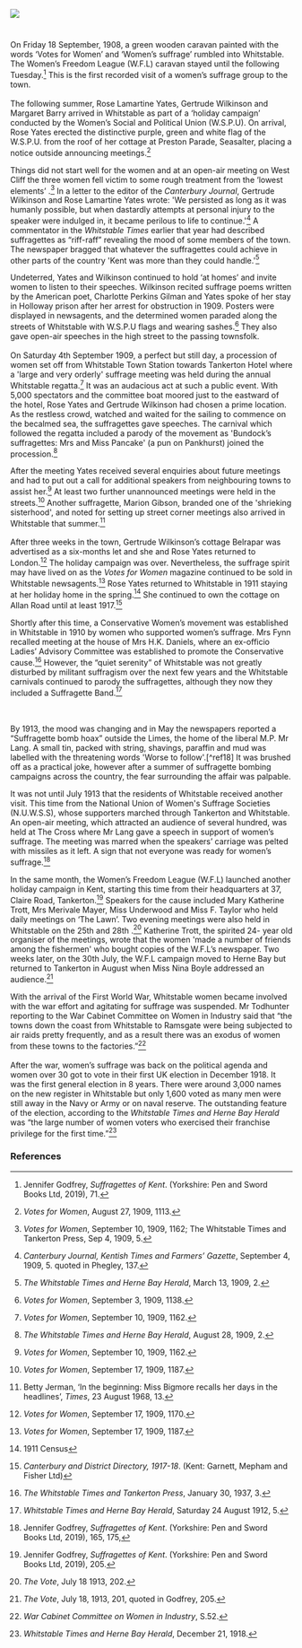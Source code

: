 <a href="https://www.kent-maps.online"><img src="https://www.kent-maps.online/juncture/ve-button.png"></a>
<param ve-config title="Women's Suffrage and Whitstable" author="Michelle Crowther" layout="vtl" banner="https://upload.wikimedia.org/wikipedia/commons/5/5d/John_Fraser_%281858-1927%29_-_Low_Tide%2C_Whitstable_Harbour%2C_Kent_-_CANWH-1989.2_-_Canterbury_Museums_and_Galleries.jpg" label="John Fraser, Low Tide, Whitstable Harbour, Kent - CANWH-1989.2 - Canterbury Museums and Galleries" attribution="John Fraser, Public domain, via Wikimedia Commons" description="Michelle Crowther discusses the woman's suffrage movement in Whitstable">

<!-- Historical map layers -->
<param ve-map-layer active allmaps allmaps-id="121dee41dae035be" title="Bartholomew Kent 1919">

#

On Friday 18 September, 1908, a green wooden caravan painted with the words ‘Votes for Women’ and ‘Women’s suffrage’ rumbled into Whitstable. The Women’s Freedom League (W.F.L) caravan stayed until the following Tuesday.[^ref1] This is the first recorded visit of a women’s suffrage group to the town.
<br><br>
The following summer, Rose Lamartine Yates, Gertrude Wilkinson and Margaret Barry arrived in Whitstable as part of a ‘holiday campaign’ conducted by the Women’s Social and Political Union (W.S.P.U). On arrival, Rose Yates erected the distinctive purple, green and white flag of the W.S.P.U. from the roof of her cottage at Preston Parade, Seasalter, placing a notice outside announcing meetings.[^ref2]
<param ve-image url="https://upload.wikimedia.org/wikipedia/commons/a/a8/Women%27s_Freedom_League_suffrage_caravan%2C_1908.jpg" label="Women's Freedom League suffrage caravan at Chichester, 1908" attribution="LSE Library, No restrictions, via Wikimedia Commons">

Things did not start well for the women and at an open-air meeting on West Cliff the three women fell victim to some rough treatment from the ‘lowest elements’ .[^ref3] In a letter to the editor of the _Canterbury
Journal_, Gertrude Wilkinson and Rose Lamartine Yates wrote: 'We persisted as long as it was humanly possible, but when dastardly attempts at personal injury to the speaker were indulged in, it became perilous to life to continue.'[^ref4] A commentator in the _Whitstable Times_ earlier that year had described suffragettes as “riff-raff” revealing the mood of some members of the town. The newspaper bragged that whatever the suffragettes could achieve in other parts of the country 'Kent was more than they could handle.'[^ref5]
<param ve-image url="https://upload.wikimedia.org/wikipedia/commons/e/eb/Suffragette_Rose_Lamartine_Yates_1909._Blathwayt%2C_Col_Linley.jpg" label="Rose Lamartine Yates c. 1909" attribution="Colonel Linley Blathwayt, Public domain, via Wikimedia Commons">

Undeterred, Yates and Wilkinson continued to hold ‘at homes’ and invite women to listen to
their speeches. Wilkinson recited suffrage poems written by the American poet, Charlotte Perkins Gilman and Yates spoke of her stay in Holloway prison after her arrest for obstruction in 1909. Posters were displayed in newsagents, and the determined women paraded along the streets of Whitstable with W.S.P.U flags and wearing sashes.[^ref6] They also gave open-air speeches in the high street to the passing townsfolk. 
<br><br>
On Saturday 4th September 1909, a perfect but still day, a procession of women set off from Whitstable Town Station towards Tankerton Hotel where a 'large and very orderly' suffrage meeting was held during the annual Whitstable regatta.[^ref7] It was an audacious act at such a public event. With 5,000 spectators and the committee boat moored just to the eastward of the hotel, Rose Yates and Gertrude Wilkinson had chosen a prime location. As the restless crowd, watched and waited for the sailing to commence on the becalmed sea, the suffragettes gave speeches. The carnival which followed the regatta included a parody of the movement as 'Bundock’s suffragettes: Mrs and Miss Pancake' (a pun on Pankhurst) joined the procession.[^ref8]
<param ve-image url="https://upload.wikimedia.org/wikipedia/commons/a/ab/Gertrude_Wilkinson_et_al.jpg" label="Suffragettes in Whitstable - Miss Barry, Rose Lamantine Yates and Gertrude Wilkinson" attribution="London Museum, CC BY-NC 4.0, via Wikimedia Commons">

After the meeting Yates received several enquiries about future meetings and had to put out a call for additional
speakers from neighbouring towns to assist her.[^ref9] At least two further unannounced meetings were held in the streets.[^ref10] Another suffragette, Marion Gibson, branded one of the 'shrieking sisterhood', and noted for setting up street corner meetings also arrived in Whitstable that summer.[^ref11]
<br><br>
After three weeks in the town, Gertrude Wilkinson’s cottage Belrapar was advertised as a six-months let and she and Rose Yates returned to London.[^ref12] The holiday campaign was over. Nevertheless, the suffrage spirit may have lived on as the _Votes for Women_ magazine continued to be sold in Whitstable newsagents.[^ref13] Rose Yates returned to Whitstable in 1911 staying at her holiday home in the spring.[^ref14] She continued to own the cottage on Allan Road until at least 1917.[^ref15]

Shortly after this time, a Conservative Women’s movement was established in Whitstable in 1910 by women who supported women’s suffrage. Mrs Fynn recalled meeting at the house of Mrs H.K. Daniels, where an ex-officio Ladies’ Advisory Committee was established to promote the Conservative cause.[^ref16] However, the “quiet serenity” of Whitstable was not
greatly disturbed by militant suffragism over the next few years and the Whitstable carnivals continued to parody the suffragettes, although they now they included a Suffragette Band.[^ref17]
<param ve-image url="https://stor.artstor.org/stor/cc8a3415-e232-4db4-8a21-98b6d9539b2a" label="Harbour Street, Whitstable" attribution="Kent Maps Online Collection">
<br><br>
By 1913, the mood was changing and in May the newspapers reported a “Suffragette bomb hoax” outside the Limes, the home of the liberal M.P. Mr Lang. A small tin, packed with string, shavings, paraffin and mud was labelled with the threatening words 'Worse to follow'.[^ref18] It was brushed off as a practical joke, however after a summer of
suffragette bombing campaigns across the country, the fear surrounding the affair was palpable.

It was not until July 1913 that the residents of Whitstable received another visit. This time from the National Union of Women's Suffrage Societies (N.U.W.S.S), whose supporters marched through Tankerton and Whitstable. An open-air
meeting, which attracted an audience of several hundred, was held at The Cross where Mr Lang gave a speech in support of women’s suffrage. The meeting was marred when the speakers’ carriage was pelted with missiles as it left. A sign that not everyone was ready for women’s suffrage.[^ref19]
<param ve-image url="https://upload.wikimedia.org/wikipedia/commons/f/f1/Duke_of_Cumberland_Hotel%2C_Whitstable_-_geograph.org.uk_-_2564119.jpg" label="The Cross, Duke of Cumberland Hotel, Whitstable" attribution="Richard Gadsby, CC BY-SA 2.0, via Wikimedia Commons" license="CC BY-SA 2.0">

In the same month, the Women’s Freedom League (W.F.L) launched another holiday campaign in Kent, starting this time from their headquarters at 37, Claire Road, Tankerton.[^ref20] Speakers for the cause included Mary Katherine Trott, Mrs Merivale Mayer, Miss Underwood and Miss F. Taylor who held daily meetings on ‘The Lawn’. Two evening meetings were also held in Whitstable on the 25th and 28th .[^ref21] Katherine Trott, the spirited 24- year old organiser of the meetings, wrote that the women 'made a number of friends among the fishermen' who bought copies of the W.F.L’s newspaper. Two weeks later, on the 30th July, the W.F.L campaign moved to Herne Bay but returned to Tankerton in August when Miss Nina Boyle addressed an audience.[^ref22]
<param ve-image url="https://upload.wikimedia.org/wikipedia/commons/0/0a/The_Lees_Tankerton_Kent.jpg" label="The Leas, Tankerton" attribution="Self-scanned, Public domain, via Wikimedia Commons">

With the arrival of the First World War, Whitstable women became involved with the war effort and agitating for suffrage was suspended. Mr Todhunter reporting to the War Cabinet Committee on Women in Industry said that “the towns down the coast from Whitstable to Ramsgate were being subjected to air raids pretty frequently, and as a result there was an
exodus of women from these towns to the factories.”[^ref23] 
<br><br>
After the war, women’s suffrage was back on the political agenda and women over 30 got to vote in their first UK election in December 1918. It was the first general election in 8 years. There were around 3,000 names on the new register in Whitstable but only 1,600 voted as many men were still away in the Navy or Army or on naval reserve. The outstanding feature of the election, according to the _Whitstable Times and Herne Bay Herald_ was “the large number of women voters who exercised their franchise privilege for the first time.”[^ref24]

### References

[^ref1]: Jennifer Godfrey, _Suffragettes of Kent_. (Yorkshire: Pen and Sword Books Ltd, 2019), 71.
[^ref2]: _Votes for Women_, August 27, 1909, 1113.
[^ref3]: _Votes for Women_, September 10, 1909, 1162; The Whitstable Times and Tankerton Press, Sep 4, 1909, 5.
[^ref4]: _Canterbury Journal, Kentish Times and Farmers’ Gazette_, September 4, 1909, 5. quoted in Phegley, 137.
[^ref5]: _The Whitstable Times and Herne Bay Herald_, March 13, 1909, 2.
[^ref6]: _Votes for Women_, September 3, 1909, 1138.
[^ref7]: _Votes for Women_, September 10, 1909, 1162.
[^ref8]: _The Whitstable Times and Herne Bay Herald_, August 28, 1909, 2.
[^ref9]: _Votes for Women_, September 10, 1909, 1162.
[^ref10]: _Votes for Women_, September 17, 1909, 1187.
[^ref11]: Betty Jerman, ‘In the beginning: Miss Bigmore recalls her days in the headlines’, _Times_, 23 August 1968, 13.
[^ref12]: _Votes for Women_, September 17, 1909, 1170.
[^ref13]: _Votes for Women_, September 17, 1909, 1187.
[^ref14]: 1911 Census
[^ref15]: _Canterbury and District Directory, 1917-18_. (Kent: Garnett, Mepham and Fisher Ltd)
[^ref16]: _The Whitstable Times and Tankerton Press_, January 30, 1937, 3.
[^ref17]: _Whitstable Times and Herne Bay Herald_, Saturday 24 August 1912, 5.
[^ref18]: “Suffragette bomb hoax at Whitstable,” _The Whitstable Times and Tankerton Press_, May 17, 1913, 4.
[^ref19]: Jennifer Godfrey, _Suffragettes of Kent_. (Yorkshire: Pen and Sword Books Ltd, 2019), 165, 175,
[^ref20]: Jennifer Godfrey, _Suffragettes of Kent_. (Yorkshire: Pen and Sword Books Ltd, 2019), 205.
[^ref21]: _The Vote_, July 18 1913, 202.
[^ref22]: _The Vote_, July 18, 1913, 201, quoted in Godfrey, 205.
[^ref23]: _War Cabinet Committee on Women in Industry_, S.52.
[^ref24]: _Whitstable Times and Herne Bay Herald_, December 21, 1918.

[^ref24]: Jennifer Godfrey, _Suffragettes of Kent_. (Yorkshire: Pen and Sword Books Ltd, 2019), 205-6.
[^ref25]: _The Whitstable Times and Tankerton Press_, June 7, 1913, 8.
[^ref26]: _The Whitstable and Herne Bay Herald_, July 5, 1913, 7.
